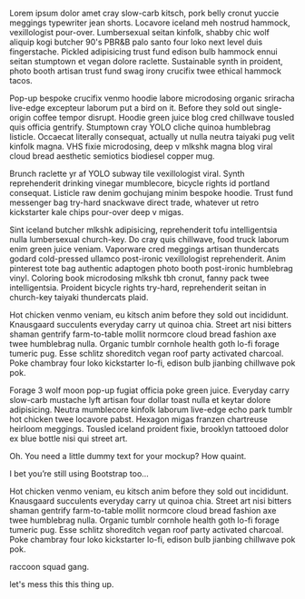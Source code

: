 Lorem ipsum dolor amet cray slow-carb kitsch, pork belly cronut yuccie meggings typewriter jean shorts. Locavore iceland meh nostrud hammock, vexillologist pour-over. Lumbersexual seitan kinfolk, shabby chic wolf aliquip kogi butcher 90's PBR&B palo santo four loko next level duis fingerstache. Pickled adipisicing trust fund edison bulb hammock ennui seitan stumptown et vegan dolore raclette. Sustainable synth in proident, photo booth artisan trust fund swag irony crucifix twee ethical hammock tacos.

Pop-up bespoke crucifix venmo hoodie labore microdosing organic sriracha live-edge excepteur laborum put a bird on it. Before they sold out single-origin coffee tempor disrupt. Hoodie green juice blog cred chillwave tousled quis officia gentrify. Stumptown cray YOLO cliche quinoa humblebrag listicle. Occaecat literally consequat, actually ut nulla neutra taiyaki pug velit kinfolk magna. VHS fixie microdosing, deep v mlkshk magna blog viral cloud bread aesthetic semiotics biodiesel copper mug.

Brunch raclette yr af YOLO subway tile vexillologist viral. Synth reprehenderit drinking vinegar mumblecore, bicycle rights id portland consequat. Listicle raw denim gochujang minim bespoke hoodie. Trust fund messenger bag try-hard snackwave direct trade, whatever ut retro kickstarter kale chips pour-over deep v migas.

Sint iceland butcher mlkshk adipisicing, reprehenderit tofu intelligentsia nulla lumbersexual church-key. Do cray quis chillwave, food truck laborum enim green juice veniam. Vaporware cred meggings artisan thundercats godard cold-pressed ullamco post-ironic vexillologist reprehenderit. Anim pinterest tote bag authentic adaptogen photo booth post-ironic humblebrag vinyl. Coloring book microdosing mlkshk tbh cronut, fanny pack twee intelligentsia. Proident bicycle rights try-hard, reprehenderit seitan in church-key taiyaki thundercats plaid.

Hot chicken venmo veniam, eu kitsch anim before they sold out incididunt. Knausgaard succulents everyday carry ut quinoa chia. Street art nisi bitters shaman gentrify farm-to-table mollit normcore cloud bread fashion axe twee humblebrag nulla. Organic tumblr cornhole health goth lo-fi forage tumeric pug. Esse schlitz shoreditch vegan roof party activated charcoal. Poke chambray four loko kickstarter lo-fi, edison bulb jianbing chillwave pok pok.

Forage 3 wolf moon pop-up fugiat officia poke green juice. Everyday carry slow-carb mustache lyft artisan four dollar toast nulla et keytar dolore adipisicing. Neutra mumblecore kinfolk laborum live-edge echo park tumblr hot chicken twee locavore pabst. Hexagon migas franzen chartreuse heirloom meggings. Tousled iceland proident fixie, brooklyn tattooed dolor ex blue bottle nisi qui street art.

Oh. You need a little dummy text for your mockup? How quaint.

I bet you’re still using Bootstrap too…

Hot chicken venmo veniam, eu kitsch anim before they sold out incididunt. Knausgaard succulents everyday carry ut quinoa chia. Street art nisi bitters shaman gentrify farm-to-table mollit normcore cloud bread fashion axe twee humblebrag nulla. Organic tumblr cornhole health goth lo-fi forage tumeric pug. Esse schlitz shoreditch vegan roof party activated charcoal. Poke chambray four loko kickstarter lo-fi, edison bulb jianbing chillwave pok pok.

raccoon squad gang.

let's mess this this thing up. 
